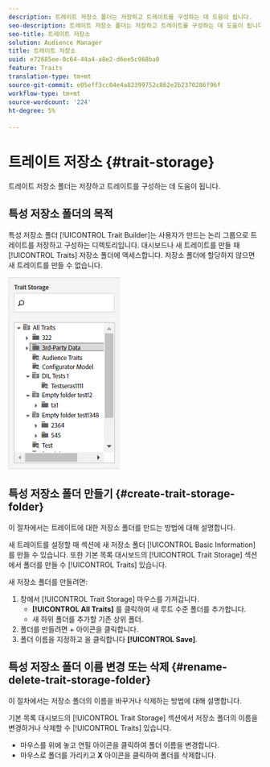 ```yaml
---
description: 트레이트 저장소 폴더는 저장하고 트레이트를 구성하는 데 도움이 됩니다.
seo-description: 트레이트 저장소 폴더는 저장하고 트레이트를 구성하는 데 도움이 됩니다.
seo-title: 트레이트 저장소
solution: Audience Manager
title: 트레이트 저장소
uuid: e72685ee-0c64-44a4-a8e2-d6ee5c968ba0
feature: Traits
translation-type: tm+mt
source-git-commit: e05eff3cc04e4a82399752c862e2b2370286f96f
workflow-type: tm+mt
source-wordcount: '224'
ht-degree: 5%

---
```



# 트레이트 저장소 {#trait-storage}

트레이트 저장소 폴더는 저장하고 트레이트를 구성하는 데 도움이 됩니다.

<!-- c_tb_storage.xml -->

## 특성 저장소 폴더의 목적

특성 저장소 폴더 [!UICONTROL Trait Builder]는 사용자가 만드는 논리 그룹으로 트레이트를 저장하고 구성하는 디렉토리입니다. 대시보드나 새 트레이트를 만들 때 [!UICONTROL Traits] 저장소 폴더에 액세스합니다. 저장소 폴더에 할당하지 않으면 새 트레이트를 만들 수 없습니다.

![](assets/tb_storage.png)

## 특성 저장소 폴더 만들기 {#create-trait-storage-folder}

이 절차에서는 트레이트에 대한 저장소 폴더를 만드는 방법에 대해 설명합니다.

<!-- t_tb_create_storage.xml -->

새 트레이트를 설정할 때 섹션에 새 저장소 폴더 [!UICONTROL Basic Information] 를 만들 수 있습니다. 또한 기본 목록 대시보드의 [!UICONTROL Trait Storage] 섹션에서 폴더를 만들 수 [!UICONTROL Traits] 있습니다.

새 저장소 폴더를 만들려면:

1. 창에서 [!UICONTROL Trait Storage] 마우스를 가져갑니다.
   * **[!UICONTROL All Traits]** 를 클릭하여 새 루트 수준 폴더를 추가합니다.
   * 새 하위 폴더를 추가할 기존 상위 폴더.
1. 폴더를 만들려면 + 아이콘을 클릭합니다.
1. 폴더 이름을 지정하고 을 클릭합니다 **[!UICONTROL Save]**.

## 특성 저장소 폴더 이름 변경 또는 삭제 {#rename-delete-trait-storage-folder}

이 절차에서는 저장소 폴더의 이름을 바꾸거나 삭제하는 방법에 대해 설명합니다.

<!-- t_tb_rename_delete_storage.xml -->

기본 목록 대시보드의 [!UICONTROL Trait Storage] 섹션에서 저장소 폴더의 이름을 변경하거나 삭제할 수 [!UICONTROL Traits] 있습니다.

* 마우스를 위에 놓고 연필 아이콘을 클릭하여 폴더 이름을 변경합니다.
* 마우스로 폴더를 가리키고 **X** 아이콘을 클릭하여 폴더를 삭제합니다.